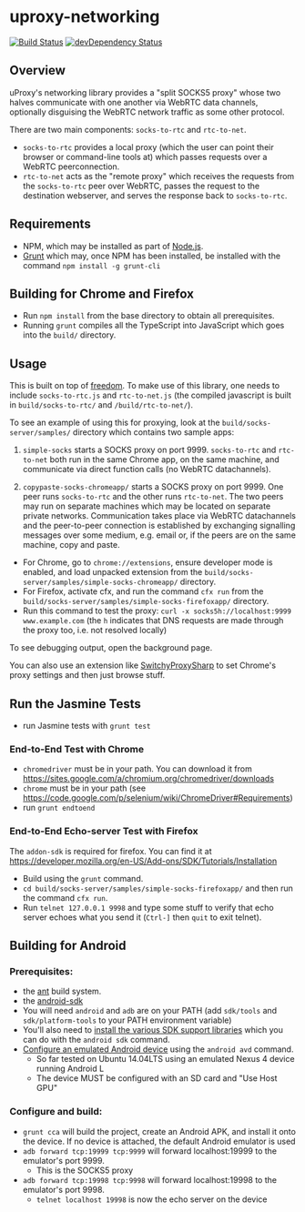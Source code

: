# uproxy-networking

[![Build Status](https://travis-ci.org/uProxy/uproxy-networking.svg?branch=master)](https://travis-ci.org/uProxy/uproxy-networking) [![devDependency Status](https://david-dm.org/uProxy/uproxy-networking/dev-status.svg)](https://david-dm.org/uProxy/uproxy-networking#info=devDependencies)

## Overview

uProxy's networking library provides a "split SOCKS5 proxy" whose two halves communicate with one another via WebRTC data channels, optionally disguising the WebRTC network traffic as some other protocol.

There are two main components: `socks-to-rtc` and `rtc-to-net`.

 - `socks-to-rtc` provides a local proxy (which the user can point their browser or command-line tools at) which passes requests over a WebRTC peerconnection.
 - `rtc-to-net` acts as the "remote proxy" which receives the requests from the `socks-to-rtc` peer over WebRTC, passes the request to the destination webserver, and serves the response back to `socks-to-rtc`.

## Requirements

 - NPM, which may be installed as part of [Node.js](http://nodejs.org/).
 - [Grunt](http://gruntjs.com/) which may, once NPM has been installed, be installed with the command `npm install -g grunt-cli`

## Building for Chrome and Firefox

 - Run `npm install` from the base directory to obtain all prerequisites.
 - Running `grunt` compiles all the TypeScript into JavaScript which goes into the `build/` directory.

## Usage

This is built on top of [freedom](https://github.com/freedomjs/freedom). To make use of this library, one needs to include `socks-to-rtc.js` and `rtc-to-net.js` (the compiled javascript is built in `build/socks-to-rtc/` and `/build/rtc-to-net/`).

To see an example of using this for proxying, look at the `build/socks-server/samples/` directory which contains two sample apps:

1. `simple-socks` starts a SOCKS proxy on port 9999. `socks-to-rtc` and `rtc-to-net` both run in the same Chrome app, on the same machine, and communicate via direct function calls (no WebRTC datachannels).

2. `copypaste-socks-chromeapp/` starts a SOCKS proxy on port 9999. One peer runs `socks-to-rtc` and the other runs `rtc-to-net`. The two peers may run on separate machines which may be located on separate private networks. Communication takes place via WebRTC datachannels and the peer-to-peer connection is established by exchanging signalling messages over some medium, e.g. email or, if the peers are on the same machine, copy and paste.

 - For Chrome, go to `chrome://extensions`, ensure developer mode is enabled, and load unpacked extension from the `build/socks-server/samples/simple-socks-chromeapp/` directory.
 - For Firefox, activate cfx, and run the command `cfx run` from the `build/socks-server/samples/simple-socks-firefoxapp/` directory.
 - Run this command to test the proxy: `curl -x socks5h://localhost:9999 www.example.com` (the `h` indicates that DNS requests are made through the proxy too, i.e. not resolved locally)

To see debugging output, open the background page.

You can also use an extension like [SwitchyProxySharp](https://chrome.google.com/webstore/detail/proxy-switchysharp/dpplabbmogkhghncfbfdeeokoefdjegm?hl=en) to set Chrome's proxy settings and then just browse stuff.

## Run the Jasmine Tests

 - run Jasmine tests with `grunt test`

### End-to-End Test with Chrome

 - `chromedriver` must be in your path. You can download it from https://sites.google.com/a/chromium.org/chromedriver/downloads
 - `chrome` must be in your path (see https://code.google.com/p/selenium/wiki/ChromeDriver#Requirements)
 - run `grunt endtoend`

### End-to-End Echo-server Test with Firefox

The `addon-sdk` is required for firefox. You can find it at https://developer.mozilla.org/en-US/Add-ons/SDK/Tutorials/Installation

 - Build using the `grunt` command.
 - `cd build/socks-server/samples/simple-socks-firefoxapp/` and then run the command `cfx run`.
 - Run `telnet 127.0.0.1 9998` and type some stuff to verify that echo server echoes what you send it (`Ctrl-]` then `quit` to exit telnet).

## Building for Android

### Prerequisites:

 * the [ant](http://ant.apache.org/) build system.
 * the [android-sdk](http://developer.android.com/sdk/installing/index.html)
  * You will need `android` and `adb` are on your PATH (add `sdk/tools` and `sdk/platform-tools` to your PATH environment variable)
   * You'll also need to [install the various SDK support libraries](https://developer.android.com/sdk/installing/adding-packages.html) which you can do with the `android sdk` command.
 * [Configure an emulated Android device](https://developer.android.com/training/basics/firstapp/running-app.html#Emulator) using the `android avd` command.
   * So far tested on Ubuntu 14.04LTS using an emulated Nexus 4 device running Android L
   * The device MUST be configured with an SD card and "Use Host GPU"

### Configure and build:

* `grunt cca` will build the project, create an Android APK, and install it onto the device. If no device is attached, the default Android emulator is used
* `adb forward tcp:19999 tcp:9999` will forward localhost:19999 to the emulator's port 9999.
  * This is the SOCKS5 proxy
* `adb forward tcp:19998 tcp:9998` will forward localhost:19998 to the emulator's port 9998.
  * `telnet localhost 19998` is now the echo server on the device
